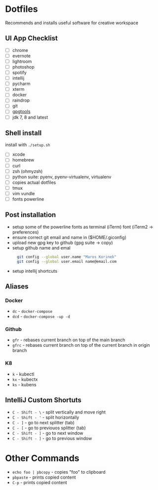 # Dotfiles

Recommends and installs useful software for creative workspace

## UI App Checklist
  - [ ] chrome
  - [ ] evernote
  - [ ] lightroom
  - [ ] photoshop
  - [ ] spotify
  - [ ] intellij
  - [ ] pycharm
  - [ ] xterm
  - [ ] docker
  - [ ] raindrop
  - [ ] git 
  - [ ] [gpgtools](https://gpgtools.org/)
  - [ ] jdk 7, 8 and latest

## Shell install
  install with `./setup.sh`

  - [ ] xcode
  - [ ] homebrew
  - [ ] curl
  - [ ] zsh (ohmyzsh)
  - [ ] python suite: pyenv, pyenv-virtualenv, virtualenv
  - [ ] copies actual dotfiles
  - [ ] tmux
  - [ ] vim vundle
  - [ ] fonts powerline

## Post installation
  - setup some of the powerline fonts as terminal (iTerm) font (iTerm2 -> preferences)
  - ensure correct git email and name in ($HOME/.giconfig)
  - upload new gpg key to github (gpg suite -> copy)
  - setup github name and emal
    ```zsh
      git config --global user.name "Maros Korinek"
      git config --global user.email name@email.com
    ```
  - setup intellij shortcuts

## Aliases

### Docker
  - `dc`  - `docker-compose`
  - `dcd` - `docker-compose -up -d`

### Github
  - `gfr`  - rebases current branch on top of the main branch
  - `gfrc` - rebases current branch on top of the current branch in origin branch

### K8
  - `k`  - kubectl
  - `kx` - kubectx
  - `ks` - kubens


## IntelliJ Custom Shortuts
  - `C - Shift - \` - split vertically and move right
  - `C - Shift - '` - split horizontally
  - `C - ]`         - go to next splitter (tab)
  - `C - [`         - go to previouos splitter (tab)
  - `C - Shift - ]` - go to next window
  - `C - Shift - ]` - go to previous window

# Other Commands

- `echo foo | pbcopy` - copies "foo" to clipboard
- `pbpaste` - prints copied content
- `C-p` - prints copied content
